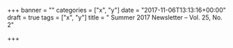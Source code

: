 +++
banner = ""
categories = ["x", "y"]
date = "2017-11-06T13:13:16+00:00"
draft = true
tags = ["x", "y"]
title = " Summer 2017 Newsletter – Vol. 25, No. 2"

+++
